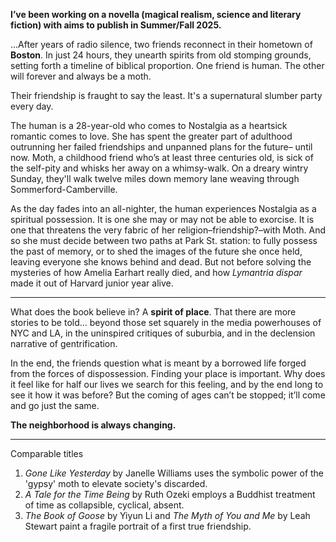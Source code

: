 **I’ve been working on a novella (magical realism, science and literary fiction) with aims to publish in Summer/Fall 2025.**

...After years of radio silence, two friends reconnect in their hometown of **Boston**. In just 24 hours, they unearth spirits from old stomping grounds, setting forth a timeline of biblical proportion. One friend is human. The other will forever and always be a moth.

Their friendship is fraught to say the least. It's a supernatural slumber party every day.

The human is a 28-year-old who comes to Nostalgia as a heartsick romantic comes to love. She has spent the greater part of adulthood outrunning her failed friendships and unpanned plans for the future– until now. Moth, a childhood friend who’s at least three centuries old, is sick of the self-pity and whisks her away on a whimsy-walk. On a dreary wintry Sunday, they'll walk twelve miles down memory lane weaving through Sommerford-Camberville.

As the day fades into an all-nighter, the human experiences Nostalgia as a spiritual possession. It is one she may or may not be able to exorcise. It is one that threatens the very fabric of her religion–friendship?–with Moth. And so she must decide between two paths at Park St. station: to fully possess the past of memory, or to shed the images of the future she once held, leaving everyone she knows behind and dead. But not before solving the mysteries of how Amelia Earhart really died, and how *Lymantria dispar* made it out of Harvard junior year alive.

---

What does the book believe in? A **spirit of place**. That there are more stories to be told… beyond those set squarely in the media powerhouses of NYC and LA, in the uninspired critiques of suburbia, and in the declension narrative of gentrification. 

In the end, the friends question what is meant by a borrowed life forged from the forces of dispossession. Finding your place is important. Why does it feel like for half our lives we search for this feeling, and by the end long to see it how it was before? But the coming of ages can’t be stopped; it’ll come and go just the same.

**The neighborhood is always changing.**

---

Comparable titles
1. *Gone Like Yesterday* by Janelle Williams uses the symbolic power of the 'gypsy' moth to elevate society's discarded. 
2. *A Tale for the Time Being* by Ruth Ozeki employs a Buddhist treatment of time as collapsible, cyclical, absent. 
3. *The Book of Goose* by Yiyun Li and *The Myth of You and Me* by Leah Stewart paint a fragile portrait of a first true friendship.